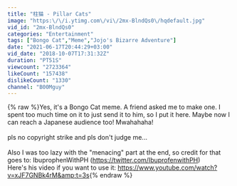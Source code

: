 ```yaml
---
title: "柱猫 - Pillar Cats"
image: "https:\/\/i.ytimg.com\/vi\/2mx-BlndQs0\/hqdefault.jpg"
vid_id: "2mx-BlndQs0"
categories: "Entertainment"
tags: ["Bongo Cat","Meme","Jojo's Bizarre Adventure"]
date: "2021-06-17T20:44:29+03:00"
vid_date: "2018-10-07T17:31:32Z"
duration: "PT51S"
viewcount: "2723364"
likeCount: "157438"
dislikeCount: "1330"
channel: "B00Mguy"
---
```

{% raw %}Yes, it's a Bongo Cat meme. A friend asked me to make one. I spent too much time on it to just send it to him, so I put it here. Maybe now I can reach a Japanese audience too! Mwahahaha!     <br /><br />pls no copyright strike and pls don't judge me...<br /><br />Also I was too lazy with the &quot;menacing&quot; part at the end, so credit for that goes to: IbuprophenWithPH (<a rel="nofollow" target="blank" href="https://twitter.com/IbuprofenwithPH)">https://twitter.com/IbuprofenwithPH)</a><br />Here's his video if you want to use it: <a rel="nofollow" target="blank" href="https://www.youtube.com/watch?v=xJF7GNBk4rM&amp;t=3s">https://www.youtube.com/watch?v=xJF7GNBk4rM&amp;t=3s</a>{% endraw %}

